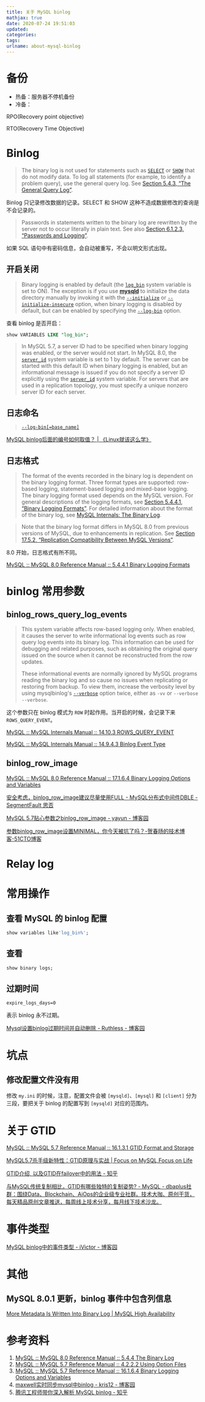 ```yaml
---
title: 关于 MySQL binlog
mathjax: true
date: 2020-07-24 19:51:03
updated:
categories:
tags:
urlname: about-mysql-binlog
---
```




<!-- more -->



# 备份

- 热备：服务器不停机备份
- 冷备：



RPO(Recovery point objective)

RTO(Recovery Time Objective)



# Binlog



> The binary log is not used for statements such as [`SELECT`](https://dev.mysql.com/doc/refman/8.0/en/select.html) or [`SHOW`](https://dev.mysql.com/doc/refman/8.0/en/show.html) that do not modify data. To log all statements (for example, to identify a problem query), use the general query log. See [Section 5.4.3, “The General Query Log”](https://dev.mysql.com/doc/refman/8.0/en/query-log.html).

Binlog 只记录修改数据的记录。SELECT 和 SHOW 这种不造成数据修改的查询是不会记录的。



> Passwords in statements written to the binary log are rewritten by the server not to occur literally in plain text. See also [Section 6.1.2.3, “Passwords and Logging”](https://dev.mysql.com/doc/refman/8.0/en/password-logging.html).

如果 SQL 语句中有密码信息，会自动被重写，不会以明文形式出现。



## 开启关闭

> Binary logging is enabled by default (the [`log_bin`](https://dev.mysql.com/doc/refman/8.0/en/replication-options-binary-log.html#sysvar_log_bin) system variable is set to ON). The exception is if you use [**mysqld**](https://dev.mysql.com/doc/refman/8.0/en/mysqld.html) to initialize the data directory manually by invoking it with the [`--initialize`](https://dev.mysql.com/doc/refman/8.0/en/server-options.html#option_mysqld_initialize) or [`--initialize-insecure`](https://dev.mysql.com/doc/refman/8.0/en/server-options.html#option_mysqld_initialize-insecure) option, when binary logging is disabled by default, but can be enabled by specifying the [`--log-bin`](https://dev.mysql.com/doc/refman/8.0/en/replication-options-binary-log.html#option_mysqld_log-bin) option.



查看 binlog 是否开启：

```sql
show VARIABLES LIKE "log_bin";
```



> In MySQL 5.7, a server ID had to be specified when binary logging was enabled, or the server would not start. In MySQL 8.0, the [`server_id`](https://dev.mysql.com/doc/refman/8.0/en/replication-options.html#sysvar_server_id) system variable is set to 1 by default. The server can be started with this default ID when binary logging is enabled, but an informational message is issued if you do not specify a server ID explicitly using the [`server_id`](https://dev.mysql.com/doc/refman/8.0/en/replication-options.html#sysvar_server_id) system variable. For servers that are used in a replication topology, you must specify a unique nonzero server ID for each server.



## 日志命名

>  [`--log-bin[=base_name]`](https://dev.mysql.com/doc/refman/8.0/en/replication-options-binary-log.html#option_mysqld_log-bin)

[MySQL binlog后面的编号如何取值？ | 《Linux就该这么学》](https://www.linuxprobe.com/mysql-binlog.html)







## 日志格式

> The format of the events recorded in the binary log is dependent on the binary logging format. Three format types are supported: row-based logging, statement-based logging and mixed-base logging. The binary logging format used depends on the MySQL version. For general descriptions of the logging formats, see [Section 5.4.4.1, “Binary Logging Formats”](https://dev.mysql.com/doc/refman/8.0/en/binary-log-formats.html). For detailed information about the format of the binary log, see [MySQL Internals: The Binary Log](https://dev.mysql.com/doc/internals/en/binary-log.html).



> Note that the binary log format differs in MySQL 8.0 from previous versions of MySQL, due to enhancements in replication. See [Section 17.5.2, “Replication Compatibility Between MySQL Versions”](https://dev.mysql.com/doc/refman/8.0/en/replication-compatibility.html).

8.0 开始，日志格式有所不同。



[MySQL :: MySQL 8.0 Reference Manual :: 5.4.4.1 Binary Logging Formats](https://dev.mysql.com/doc/refman/8.0/en/binary-log-formats.html)



# binlog 常用参数

## binlog_rows_query_log_events

> This system variable affects row-based logging only. When enabled, it causes the server to write informational log events such as row query log events into its binary log. This information can be used for debugging and related purposes, such as obtaining the original query issued on the source when it cannot be reconstructed from the row updates.
>
> These informational events are normally ignored by MySQL programs reading the binary log and so cause no issues when replicating or restoring from backup. To view them, increase the verbosity level by using mysqlbinlog's [`--verbose`](https://dev.mysql.com/doc/refman/5.7/en/mysqlbinlog.html#option_mysqlbinlog_verbose) option twice, either as `-vv` or `--verbose --verbose`.

这个参数只在 binlog 模式为 `ROW` 时起作用。当开启的时候，会记录下来 `ROWS_QUERY_EVENT`。



[MySQL :: MySQL Internals Manual :: 14.10.3 ROWS_QUERY_EVENT](https://dev.mysql.com/doc/internals/en/rows-query-event.html)

[MySQL :: MySQL Internals Manual :: 14.9.4.3 Binlog Event Type](https://dev.mysql.com/doc/internals/en/binlog-event-type.html)



## binlog_row_image

[MySQL :: MySQL 8.0 Reference Manual :: 17.1.6.4 Binary Logging Options and Variables](https://dev.mysql.com/doc/refman/8.0/en/replication-options-binary-log.html#sysvar_binlog_row_image)

[安全考虑，binlog_row_image建议尽量使用FULL - MySQL分布式中间件DBLE - SegmentFault 思否](https://segmentfault.com/a/1190000016008847)

[MySQL 5.7贴心参数之binlog_row_image - yayun - 博客园](https://www.cnblogs.com/gomysql/p/6155160.html)

[参数binlog_row_image设置MINIMAL，你今天被坑了吗？-贺春旸的技术博客-51CTO博客](https://blog.51cto.com/hcymysql/2143391)



# Relay log



# 常用操作

## 查看 MySQL 的 binlog 配置

```sql
show variables like'log_bin%';
```



## 查看

```sql
show binary logs;
```



## 过期时间

```
expire_logs_days=0
```

表示 binlog 永不过期。

[Mysql设置binlog过期时间并自动删除 - Ruthless - 博客园](https://www.cnblogs.com/linjiqin/p/11520052.html)



# 坑点

## 修改配置文件没有用

修改 `my.ini` 的时候，注意，配置文件会被 `[mysqld]`、`[mysql]` 和 `[client]` 分为三段，要把关于 binlog 的配置写到 `[mysqld]` 对应的范围内。





# 关于 GTID

[MySQL :: MySQL 5.7 Reference Manual :: 16.1.3.1 GTID Format and Storage](https://dev.mysql.com/doc/refman/5.7/en/replication-gtids-concepts.html)

[MySQL5.7杀手级新特性：GTID原理与实战 | Focus on MySQL,Focus on Life](https://keithlan.github.io/2016/06/23/gtid/)

[GTID介绍, 以及GTID在failover中的用法 - 知乎](https://zhuanlan.zhihu.com/p/35471971)

[与MySQL传统复制相比，GTID有哪些独特的复制姿势? - MySQL - dbaplus社群：围绕Data、Blockchain、AiOps的企业级专业社群。技术大咖、原创干货，每天精品原创文章推送，每周线上技术分享，每月线下技术沙龙。](https://dbaplus.cn/news-11-857-1.html)





# 事件类型

[MySQL binlog中的事件类型 - iVictor - 博客园](https://www.cnblogs.com/ivictor/p/5780617.html)







# 其他

## MySQL 8.0.1 更新，binlog 事件中包含列信息

[More Metadata Is Written Into Binary Log | MySQL High Availability](https://mysqlhighavailability.com/more-metadata-is-written-into-binary-log/)









# 参考资料

1. [MySQL :: MySQL 8.0 Reference Manual :: 5.4.4 The Binary Log](https://dev.mysql.com/doc/refman/8.0/en/binary-log.html)
2. [MySQL :: MySQL 5.7 Reference Manual :: 4.2.2.2 Using Option Files](https://dev.mysql.com/doc/refman/5.7/en/option-files.html)
3. [MySQL :: MySQL 5.7 Reference Manual :: 16.1.6.4 Binary Logging Options and Variables](https://dev.mysql.com/doc/refman/5.7/en/replication-options-binary-log.html)
4. [maxwell实时同步mysql中binlog - kris12 - 博客园](https://www.cnblogs.com/shengyang17/p/12069175.html)
5. [腾讯工程师带你深入解析 MySQL binlog - 知乎](https://zhuanlan.zhihu.com/p/33504555)
